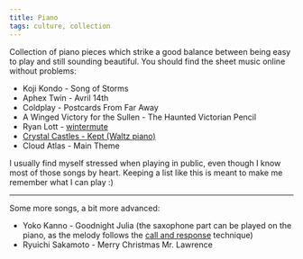 ```yaml
---
title: Piano
tags: culture, collection
---
```


Collection of piano pieces which strike a good balance between being easy to
play and still sounding beautiful. You should find the sheet music online
without problems:

- Koji Kondo - Song of Storms
- Aphex Twin - Avril 14th
- Coldplay - Postcards From Far Away
- A Winged Victory for the Sullen - The Haunted Victorian Pencil
- Ryan Lott - [wintermute](https://github.com/Wint3rmute/Wintermute/blob/master/wintermute.pdf)
- [Crystal Castles - Kept (Waltz piano)](https://youtu.be/KpF1RzgSl0c?si=N408_VsEI4eERzzO)
- Cloud Atlas - Main Theme

I usually find myself stressed when playing in public, even
though I know most of those songs by heart. Keeping a list like this is meant
to make me remember what I can play :)

---

Some more songs, a bit more advanced:

- Yoko Kanno - Goodnight Julia (the saxophone part can be played on the piano, as the melody follows the [call and response](https://en.m.wikipedia.org/wiki/Call_and_response_(music)) technique)
- Ryuichi Sakamoto - Merry Christmas Mr. Lawrence
